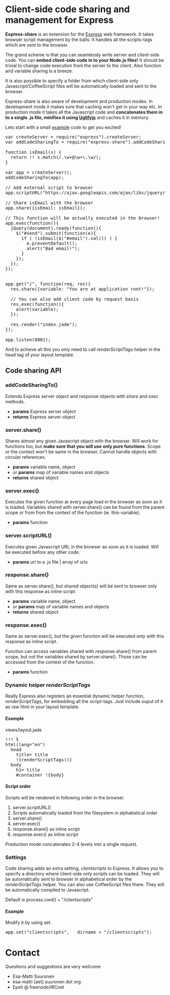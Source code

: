 
# Client-side code sharing and management for Express

**Express-share** is an extension for the [Express][] web framework. It takes
browser script management by the balls.  It handles all the scripts-tags which
are sent to the browser.

The grand scheme is that you can seamlessly write server and client-side code.
You can **embed client-side code in to your Node.js files!** It should be
trivial to change code execution from the server to the client. Also function
and variable sharing is a breeze.

It is also possible to specify a folder from which client-side only
Javascript/CoffeeScript files will be automatically loaded and sent to the
browser.

Express-share is also aware of development and production modes. In development
mode it makes sure that caching won't get in your way etc. In production mode
it takes all the Javascript code and **concatenates them in to a single .js
file, minifies it using [Uglifyjs][]** and caches it in memory.


Lets start with a small [example][] code to get you excited!


<pre>
var createServer = require("express").createServer;
var addCodeSharingTo = require("express-share").addCodeSharingTo;

function isEmail(s) {
  return !! s.match(/.\w+@\w+\.\w/);
}

var app = createServer();
addCodeSharingTo(app);

// Add external script to browser
app.scriptURL("https://ajax.googleapis.com/ajax/libs/jquery/1.5/jquery.min.js");

// Share isEmail with the browser
app.share({isEmail: isEmail});

// This function will be actually executed in the browser!
app.exec(function(){
  jQuery(document).ready(function(){
    $("#send").submit(function(e){
      if ( !isEmail($("#email").val()) ) {
        e.preventDefault();
        alert("Bad email!");
      }
    });
  });
});


app.get("/", function(req, res){
  res.share({variable: "You are at application root!"});

  // You can also add client code by request basis
  res.exec(function(){
    alert(variable);
  });

  res.render("index.jade");
});

app.listen(8001);
</pre>

And to achieve all this you only need to call *renderScriptTags* helper in the
head tag of your layout template.


## Code sharing API

###  addCodeSharingTo()

Extends Express server object and response objects with *share* and *exec*
methods.

- **params** Express server object
- **returns** Express server object

### server.share()

Shares almost any given Javascript object with the browser. Will work for
functions too, but **make sure that you will use only pure functions**. Scope
or the context won't be same in the browser. Cannot handle objects with
circular references.

- **params** variable name, object
- or **params** map of variable names and objects
- **returns** shared object

### server.exec()

Executes the given function at every page load in the browser as soon as it is
loaded. Variables shared with server.share() can be found from the parent scope
or from from the context of the function (ie. this-variable).

- **params** function


### server.scriptURL()

Executes given Javascript URL in the browser as soon as it is loaded. Will be
executed before any other code.

- **params** url to a .js file | array of urls


### response.share()

Same as server.share(), but shared object(s) will be sent to browser only with
this response as inline script.

- **params** variable name, object
- or **params** map of variable names and objects
- **returns** shared object

### response.exec()

Same as server.exec(), but the given function will be executed only with this
response as inline script. 

Function can access variables shared with response.share() from parent scope,
but not the variables shared by server.share(). Those can be accessed from the
context of the function.

- **params** function



### Dynamic helper *renderScriptTags*

Really Express also registers an essential dynamic helper function,
*renderScriptTags*, for embedding all the script-tags. Just include ouput of
it as raw html in your layout template.

#### Example

views/layout.jade

<pre>
!!! 5                                
html(lang="en")                      
  head                               
    title= title                     
    !{renderScriptTags()}              
  body                               
    h1= title                        
    #container !{body}               
</pre>


#### Script order

Scripts will be rendered in following order in the browser.

1. server.scriptURL()
2. Scripts automatically loaded from the filesystem in alphabetical order
3. server.share()
4. server.exec()
5. response.share() as inline script
6. response.exec() as inline script

Production mode concatenates 2-4 levels into a single request.

### Settings

Code sharing adds an extra setting, *clientscripts* to Express. It allows you
to specify a directory where client-side only scripts can be loaded. They will
be automatically sent to browser in alphabetical order by the
*renderScriptTags* helper. You can also use CoffeeScript files there. They will
be automatically compiled to Javascript.

Default is process.cwd() + "/clientscripts"

#### Example

Modify it by using set.

<pre>
app.set("clientscripts", __dirname + "/clientscripts");
</pre>


# Contact

Questions and suggestions are very welcome

- Esa-Matti Suuronen
- esa-matti [aet] suuronen dot org
- Epeli @ freenode/IRCnet



[Express]: http://expressjs.com/
[Node.js]: http://nodejs.org/
[Zappa]: https://github.com/mauricemach/zappa
[Uglifyjs]: https://github.com/mishoo/UglifyJS
[example]: https://github.com/epeli/reallyexpress/tree/master/examples/simple
